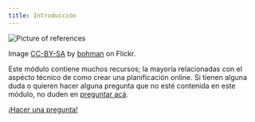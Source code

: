 ```yaml
---
title: Introducción
---
```


![Picture of references]({{site.baseurl}}/img/reference.jpg)

Image [CC-BY-SA](https://creativecommons.org/licenses/by/2.0/) by [bohman](https://www.flickr.com/photos/bohman/) on Flickr.

Este módulo contiene muchos recursos; la mayoría relacionadas con el aspécto técnico de como crear una planificación online. Si tienen alguna duda o quieren hacer alguna pregunta que no esté contenida en este módulo, no duden en  [preguntar acá](https://github.com/acercadelaeducacion/planificaciones-para-armar/issues).

<a class="btn btn-primary" target="_blank" href="https://github.com/acercadelaeducacion/planificaciones-para-armar/issues"><i class="fa fa-weixin"></i> ¡Hacer una pregunta!</a>
